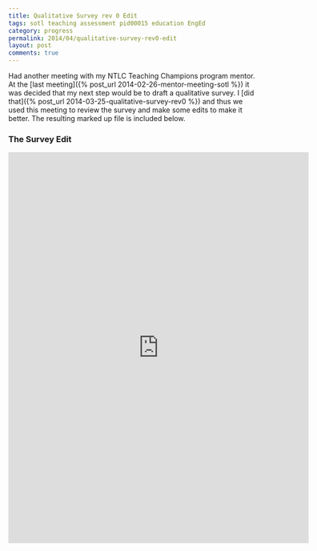 ```yaml
---
title: Qualitative Survey rev 0 Edit
tags: sotl teaching assessment pid00015 education EngEd
category: progress
permalink: 2014/04/qualitative-survey-rev0-edit
layout: post
comments: true
---
```


Had another meeting with my NTLC Teaching Champions program mentor. At the [last meeting]({% post_url 2014-02-26-mentor-meeting-sotl %}) it was decided that my next step would be to draft a qualitative survey. I [did that]({% post_url 2014-03-25-qualitative-survey-rev0 %}) and thus we used this meeting to review the survey and make some edits to make it better. The resulting marked up file is included below.

### The Survey Edit

<iframe src="http://docs.google.com/viewer?url=http%3A%2F%2Fnotebook.devinberg.com%2Fpdfs%2FQuant_survey_draft_rev1.pdf&embedded=true" width="600" height="780" style="border: none;"></iframe>
